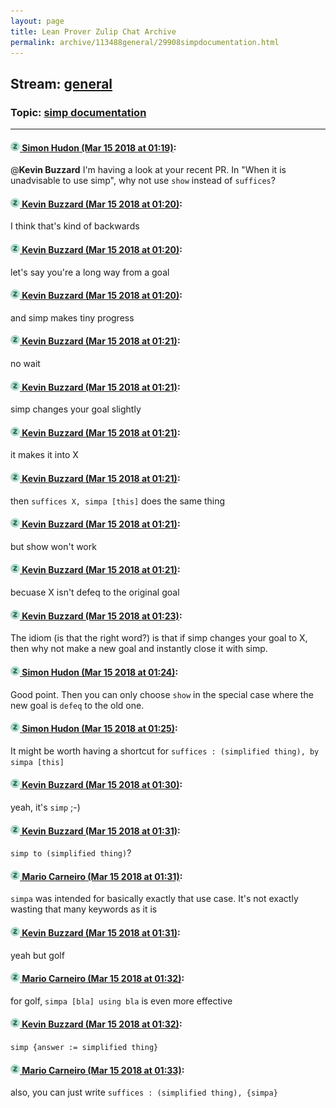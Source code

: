 ```yaml
---
layout: page
title: Lean Prover Zulip Chat Archive 
permalink: archive/113488general/29908simpdocumentation.html
---
```


## Stream: [general](index.html)
### Topic: [simp documentation](29908simpdocumentation.html)

---

#### [![Click to go to Zulip](../../assets/img/zulip2.png) Simon Hudon (Mar 15 2018 at 01:19)](https://leanprover.zulipchat.com/#narrow/stream/113488-general/topic/simp%20documentation/near/123728672):
@**Kevin Buzzard** I'm having a look at your recent PR. In "When it is unadvisable to use simp", why not use `show` instead of `suffices`?

#### [![Click to go to Zulip](../../assets/img/zulip2.png) Kevin Buzzard (Mar 15 2018 at 01:20)](https://leanprover.zulipchat.com/#narrow/stream/113488-general/topic/simp%20documentation/near/123728716):
I think that's kind of backwards

#### [![Click to go to Zulip](../../assets/img/zulip2.png) Kevin Buzzard (Mar 15 2018 at 01:20)](https://leanprover.zulipchat.com/#narrow/stream/113488-general/topic/simp%20documentation/near/123728718):
let's say you're a long way from a goal

#### [![Click to go to Zulip](../../assets/img/zulip2.png) Kevin Buzzard (Mar 15 2018 at 01:20)](https://leanprover.zulipchat.com/#narrow/stream/113488-general/topic/simp%20documentation/near/123728719):
and simp makes tiny progress

#### [![Click to go to Zulip](../../assets/img/zulip2.png) Kevin Buzzard (Mar 15 2018 at 01:21)](https://leanprover.zulipchat.com/#narrow/stream/113488-general/topic/simp%20documentation/near/123728727):
no wait

#### [![Click to go to Zulip](../../assets/img/zulip2.png) Kevin Buzzard (Mar 15 2018 at 01:21)](https://leanprover.zulipchat.com/#narrow/stream/113488-general/topic/simp%20documentation/near/123728728):
simp changes your goal slightly

#### [![Click to go to Zulip](../../assets/img/zulip2.png) Kevin Buzzard (Mar 15 2018 at 01:21)](https://leanprover.zulipchat.com/#narrow/stream/113488-general/topic/simp%20documentation/near/123728729):
it makes it into X

#### [![Click to go to Zulip](../../assets/img/zulip2.png) Kevin Buzzard (Mar 15 2018 at 01:21)](https://leanprover.zulipchat.com/#narrow/stream/113488-general/topic/simp%20documentation/near/123728730):
then `suffices X, simpa [this]` does the same thing

#### [![Click to go to Zulip](../../assets/img/zulip2.png) Kevin Buzzard (Mar 15 2018 at 01:21)](https://leanprover.zulipchat.com/#narrow/stream/113488-general/topic/simp%20documentation/near/123728731):
but show won't work

#### [![Click to go to Zulip](../../assets/img/zulip2.png) Kevin Buzzard (Mar 15 2018 at 01:21)](https://leanprover.zulipchat.com/#narrow/stream/113488-general/topic/simp%20documentation/near/123728734):
becuase X isn't defeq to the original goal

#### [![Click to go to Zulip](../../assets/img/zulip2.png) Kevin Buzzard (Mar 15 2018 at 01:23)](https://leanprover.zulipchat.com/#narrow/stream/113488-general/topic/simp%20documentation/near/123728777):
The idiom (is that the right word?) is that if simp changes your goal to X, then why not make a new goal and instantly close it with simp.

#### [![Click to go to Zulip](../../assets/img/zulip2.png) Simon Hudon (Mar 15 2018 at 01:24)](https://leanprover.zulipchat.com/#narrow/stream/113488-general/topic/simp%20documentation/near/123728825):
Good point. Then you can only choose `show` in the special case where the new goal is `defeq` to the old one.

#### [![Click to go to Zulip](../../assets/img/zulip2.png) Simon Hudon (Mar 15 2018 at 01:25)](https://leanprover.zulipchat.com/#narrow/stream/113488-general/topic/simp%20documentation/near/123728831):
It might be worth having a shortcut for `suffices : (simplified thing), by simpa [this]`

#### [![Click to go to Zulip](../../assets/img/zulip2.png) Kevin Buzzard (Mar 15 2018 at 01:30)](https://leanprover.zulipchat.com/#narrow/stream/113488-general/topic/simp%20documentation/near/123728985):
yeah, it's `simp` ;-)

#### [![Click to go to Zulip](../../assets/img/zulip2.png) Kevin Buzzard (Mar 15 2018 at 01:31)](https://leanprover.zulipchat.com/#narrow/stream/113488-general/topic/simp%20documentation/near/123728992):
`simp to (simplified thing)`?

#### [![Click to go to Zulip](../../assets/img/zulip2.png) Mario Carneiro (Mar 15 2018 at 01:31)](https://leanprover.zulipchat.com/#narrow/stream/113488-general/topic/simp%20documentation/near/123728999):
`simpa` was intended for basically exactly that use case. It's not exactly wasting that many keywords as it is

#### [![Click to go to Zulip](../../assets/img/zulip2.png) Kevin Buzzard (Mar 15 2018 at 01:31)](https://leanprover.zulipchat.com/#narrow/stream/113488-general/topic/simp%20documentation/near/123729000):
yeah but golf

#### [![Click to go to Zulip](../../assets/img/zulip2.png) Mario Carneiro (Mar 15 2018 at 01:32)](https://leanprover.zulipchat.com/#narrow/stream/113488-general/topic/simp%20documentation/near/123729002):
for golf, `simpa [bla] using bla` is even more effective

#### [![Click to go to Zulip](../../assets/img/zulip2.png) Kevin Buzzard (Mar 15 2018 at 01:32)](https://leanprover.zulipchat.com/#narrow/stream/113488-general/topic/simp%20documentation/near/123729041):
`simp {answer := simplified thing}`

#### [![Click to go to Zulip](../../assets/img/zulip2.png) Mario Carneiro (Mar 15 2018 at 01:33)](https://leanprover.zulipchat.com/#narrow/stream/113488-general/topic/simp%20documentation/near/123729053):
also, you can just write `suffices : (simplified thing), {simpa}`

